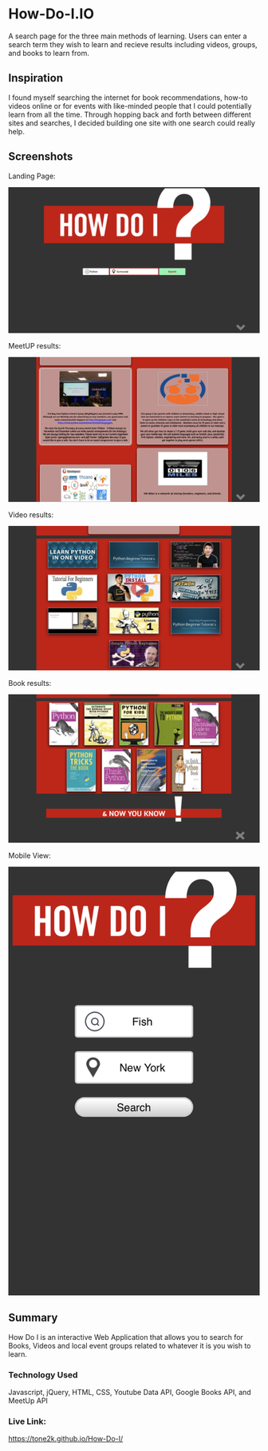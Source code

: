 # How-Do-I.IO

A search page for the three main methods of learning. Users can enter a search term they wish to learn and recieve results including videos, groups, and books to learn from.

## Inspiration

I found myself searching the internet for book recommendations, how-to videos online or for events with like-minded people that I could potentially learn from all the time. Through hopping back and forth between different sites and searches, I decided building one site with one search could really help.  

## Screenshots
Landing Page:

![start screen](screenshots/screenshot1.png)

MeetUP results:

![results](screenshots/screenshot2.png)

Video results:

![results](screenshots/screenshot3.png)

Book results:

![results](screenshots/screenshot4.png)

Mobile View:

![results](screenshots/mobile_screenshot.PNG)

## Summary

How Do I is an interactive Web Application that allows you to search for Books, Videos and local event groups related to whatever it is you wish to learn. 

### Technology Used

Javascript, jQuery, HTML, CSS, Youtube Data API, Google Books API, and MeetUp API

### Live Link:
https://tone2k.github.io/How-Do-I/
